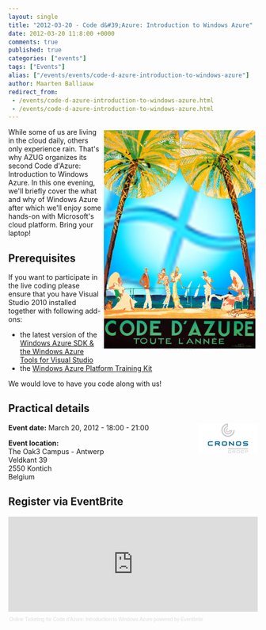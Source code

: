 ```yaml
---
layout: single
title: "2012-03-20 - Code d&#39;Azure: Introduction to Windows Azure"
date: 2012-03-20 11:8:00 +0000
comments: true
published: true
categories: ["events"]
tags: ["Events"]
alias: ["/events/events/code-d-azure-introduction-to-windows-azure"]
author: Maarten Balliauw
redirect_from:
 - /events/code-d-azure-introduction-to-windows-azure.html
 - /events/code-d-azure-introduction-to-windows-azure.html
---
```


<p><img alt="" align="right" src="/assets/media/Event/codedazure.png" width="315" height="450"></p>
<p>While some of us are living in the cloud daily, others only experience rain. That's why AZUG organizes its second Code d'Azure: Introduction to Windows Azure. In this one evening, we'll briefly cover the what and why of Windows Azure after which we'll enjoy some hands-on with Microsoft's cloud platform. Bring your laptop!</p>
<h2>Prerequisites</h2>
<p>If you want to participate in the live coding please ensure that you have Visual Studio 2010 installed together with following add-ons:</p>
<ul>
<li>the latest version of the <a href="https://www.microsoft.com/web/gallery/install.aspx?appid=WindowsAzureToolsVS2010">Windows Azure SDK&nbsp;&amp; the&nbsp;Windows Azure Tools for Visual Studio</a></li>
<li>the <a href="https://www.microsoft.com/download/en/details.aspx?id=8396" target="_blank">Windows Azure Platform Training Kit</a></li>
</ul>
<p>We would love to have you code along with us!</p>
<h2>Practical details</h2>
<p><strong><img alt="" align="right" src="/assets/media/sponsors/logo-cronos.jpg" width="120" height="60">Event date:</strong> March&nbsp;20, 2012&nbsp;- 18:00 - 21:00</p>
<p><strong>Event location:<br></strong>The Oak3 Campus - Antwerp<br>Veldkant 39<br>2550 Kontich<br>Belgium</p>
<h2>Register via EventBrite</h2>
<div style="width: 100%; text-align: left;"><iframe vspace="0" height="192" marginheight="5" src="https://www.eventbrite.com/tickets-external?eid=2896839525&amp;ref=etckt" frameborder="0" width="100%" allowtransparency="true" marginwidth="5" scrolling="auto" hspace="0"></iframe>
<div style="font-family: Helvetica, Arial; font-size: 10px; padding: 5px 0 5px; margin: 2px; width: 100%; text-align: left;"><a style="color: #ddd; text-decoration: none;" href="https://www.eventbrite.com/r/etckt" target="_blank">Online Ticketing</a><span style="color: #ddd;"> for </span><a style="color: #ddd; text-decoration: none;" href="https://www.eventbrite.com/event/2896839525?ref=etckt" target="_blank">Code d'Azure: Introduction to Windows Azure</a><span style="color: #ddd;"> powered by </span><a style="color: #ddd; text-decoration: none;" href="https://www.eventbrite.com?ref=etckt" target="_blank">Eventbrite</a></div>
</div>







